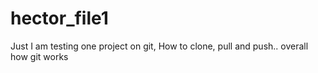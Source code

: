# hector_file1
Just I am testing one project on git, How to clone, pull and push..  overall how git works
